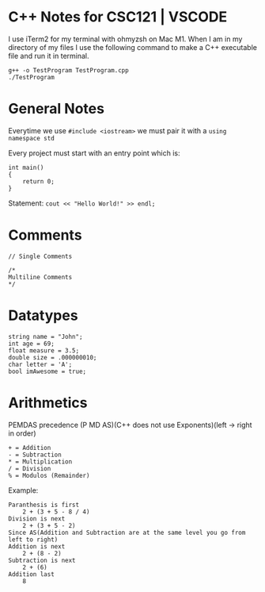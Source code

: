 #  C++ Notes for CSC121 | VSCODE
I use iTerm2 for my terminal with ohmyzsh on Mac M1. When I am in my directory of my files I use the following command to make a C++ executable file and run it in terminal.
```
g++ -o TestProgram TestProgram.cpp
./TestProgram
```

# General Notes
Everytime we use ```#include <iostream>``` we must pair it with a ```using namespace std```

Every project must start with an entry point which is:
```
int main()
{
	return 0;
}
```
Statement: ```cout << "Hello World!" >> endl;```

# Comments
```
// Single Comments
```
```
/*
Multiline Comments
*/
```

#  Datatypes
```
string name = "John";
int age = 69;
float measure = 3.5;
double size = .000000010;
char letter = 'A';
bool imAwesome = true;
```

#  Arithmetics

PEMDAS precedence (P MD AS)(C++ does not use Exponents)(left -> right in order)
```
+ = Addition
- = Subtraction
* = Multiplication
/ = Division
% = Modulos (Remainder)
```
Example:
```
Paranthesis is first
	2 + (3 + 5 - 8 / 4)
Division is next
	2 + (3 + 5 - 2)
Since AS(Addition and Subtraction are at the same level you go from left to right)
Addition is next
	2 + (8 - 2)
Subtraction is next
	2 + (6)
Addition last
	8
```
